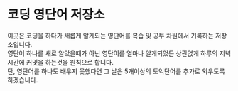 # 코딩 영단어 저장소

이곳은 코딩을 하다가 새롭게 알게되는 영단어를 복습 및 공부 차원에서 기록하는 저장소입니다.<br />
영단어 하나를 새로 알았을때가 아닌 영단어를 얼마나 알게되었든 상관없게 하루의 저녁시간에 커밋을 하는것을 원칙으로 합니다.<br />
단, 영단어를 하나도 배우지 못했다면 그 날은 5개이상의 토익단어를 추가로 외우도록 하겠습니다.